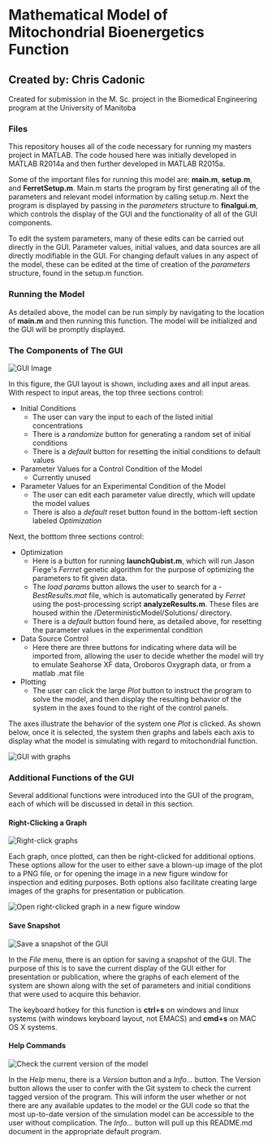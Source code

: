 # Mathematical Model of Mitochondrial Bioenergetics Function

## Created by: Chris Cadonic

Created for submission in the M. Sc. project in the Biomedical Engineering program at the University of Manitoba

### Files

This repository houses all of the code necessary for running my masters project in MATLAB. The code housed here
was initially developed in MATLAB R2014a and then further developed in MATLAB R2015a. 

Some of the important files for running this model are: **main.m**, **setup.m**, and **FerretSetup.m**. Main.m 
starts the program by first generating all of the parameters and relevant model information by calling setup.m. 
Next the program is displayed by passing in the *parameters* structure to **finalgui.m**, which controls the 
display of the GUI and the functionality of all of the GUI components.

To edit the system parameters, many of these edits can be carried out directly in the GUI. Parameter values, 
initial values, and data sources are all directly modifiable in the GUI. For changing default values in any aspect
of the model, these can be edited at the time of creation of the *parameters* structure, found in the setup.m
function.

### Running the Model

As detailed above, the model can be run simply by navigating to the location of **main.m** and then running this 
function. The model will be initialized and the GUI will be promptly displayed.

### The Components of The GUI

![GUI Image](/Images/guiImageAug25.png)

In this figure, the GUI layout is shown, including axes and all input areas. 
With respect to input areas, the top three sections control:
* Initial Conditions
	* The user can vary the input to each of the listed initial concentrations
	* There is a *randomize* button for generating a random set of initial conditions
	* There is a *default* button for resetting the initial conditions to default values
* Parameter Values for a Control Condition of the Model
	* Currently unused
* Parameter Values for an Experimental Condition of the Model
	* The user can edit each parameter value directly, which will update the model values
	* There is also a *default* reset button found in the bottom-left section labeled *Optimization*
	
Next, the botttom three sections control:
* Optimization
	* Here is a button for running **launchQubist.m**, which will run Jason Fiege's *Ferrret* genetic algorithm
	for the purpose of optimizing the parameters to fit given data.
	* The *load params* button allows the user to search for a *-BestResults.mat* file, which is automatically
	generated by *Ferret* using the post-processing script **analyzeResults.m**. These files are housed within the
	/DeterministicModel/Solutions/ directory.
	* There is a *default* button found here, as detailed above, for resetting the parameter values in the experimental
	condition
* Data Source Control
	* Here there are three buttons for indicating where data will be imported from, allowing the user to decide
	whether the model will try to emulate Seahorse XF data, Oroboros Oxygraph data, or from a matlab .mat file
* Plotting
	* The user can click the large *Plot* button to instruct the program to solve the model, and then display the 
	resulting behavior of the system in the axes found to the right of the control panels.
	
The axes illustrate the behavior of the system one *Plot* is clicked. As shown below, once it is selected, the system
then graphs and labels each axis to display what the model is simulating with regard to mitochondrial function.

![GUI with graphs](/Images/guiGraphsAug25.png)

### Additional Functions of the GUI

Several additional functions were introduced into the GUI of the program, each of which will be discussed in detail in
this section.

#### Right-Clicking a Graph

![Right-click graphs](/Images/guiRightClickAug25.png)

Each graph, once plotted, can then be right-clicked for additional options. These options allow for the user to either
save a blown-up image of the plot to a PNG file, or for opening the image in a new figure window for inspection and
editing purposes. Both options also facilitate creating large images of the graphs for presentation or publication.

![Open right-clicked graph in a new figure window](/Images/guiOpenGraphAug25.png)

#### Save Snapshot

![Save a snapshot of the GUI](/Images/guiSaveSnapshotAug25.png)

In the *File* menu, there is an option for saving a snapshot of the GUI. The purpose of this is to save the current display
of the GUI either for presentation or publication, where the graphs of each element of the system are shown along
with the set of parameters and initial conditions that were used to acquire this behavior.

The keyboard hotkey for this function is **ctrl+s** on windows and linux systems (with windows keyboard layout, 
not EMACS) and **cmd+s** on MAC OS X systems.

#### Help Commands

![Check the current version of the model](/Images/helpCommandsAug25.png)

In the *Help* menu, there is a *Version* button and a *Info...* button. The Version button allows the user
to confer with the Git system to check the current tagged version of the program. This will inform the user whether
or not there are any available updates to the model or the GUI code so that the most up-to-date version of the simulation
model can be accessible to the user without complication. The *Info...* button will pull up this README.md document
in the appropriate default program.